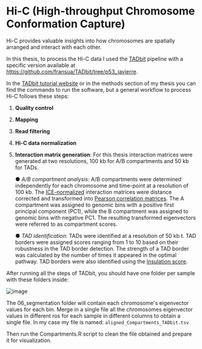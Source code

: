 # Hi-C (High-throughput Chromosome Conformation Capture)

Hi-C provides valuable insights into how chromosomes are spatially arranged and interact with each other. 

In this thesis, to process the Hi-C data I used the [TADbit](https://www.ncbi.nlm.nih.gov/pmc/articles/PMC5540598/pdf/pcbi.1005665.pdf) pipeline with a specific version available at https://github.com/fransua/TADbit/tree/p53_javierre.

In the [TADbit tutorial website](https://3dgenomes.github.io/TADbit/tutorial.html#from-fastq-files-to-interaction-matrices) or in the methods section of my thesis you can find the commands to run the software, but a general workflow to process Hi-C follows these steps:

1.	**Quality control** 
2.	**Mapping** 
3.	**Read filtering** 
4.	**Hi-C data normalization**
5.	**Interaction matrix generation**: For this thesis interaction matrices were generated at two resolutions, 100 kb for A/B compartments and 50 kb for TADs.
  
    ●	*A/B compartment analysis*: A/B compartments were determined independently for each chromosome and time-point at a resolution of 100 kb. The [ICE-normalized](https://pubmed.ncbi.nlm.nih.gov/22941365/) interaction matrices were distance corrected and transformed into [Pearson correlation matrices](https://pubmed.ncbi.nlm.nih.gov/22941365/). The A compartment was assigned to genomic bins with a positive first principal component (PC1), while the B compartment was assigned to genomic bins with negative PC1. The resulting transformed eigenvectors were referred to as compartment scores.
  	
    ●	*TAD identification*: TADs were identified at a resolution of 50 kb t. TAD borders were assigned scores ranging from 1 to 10 based on their robustness in the TAD border detection. The strength of a TAD border was calculated by the number of times it appeared in the optimal pathway. TAD borders were also identified using the [Insulation score](https://www.ncbi.nlm.nih.gov/pmc/articles/PMC4498965/). 

After running all the steps of TADbit, you should have one folder per sample with these folders inside:

![image](https://github.com/MonicaCabreraP/PhDthesis/assets/31327141/0499c5c3-6094-4606-b06f-ffe1feb1fbfd)

The 06_segmentation folder will contain each chromosome's eigenvector values for each bin. Merge in a single file all the chromosomes eigenvector values in different ros for each sample in different columns to obtain a single file. In my case my file is named: ``aligned_Compartments_TADbit.tsv``

Then run the Compartments.R script to clean the file obtained and prepare it for visualization.

